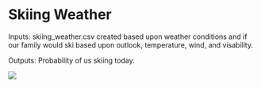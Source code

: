 # Skiing Weather
 
 Inputs: skiing_weather.csv created based upon weather conditions and if our family would ski based upon outlook, temperature, wind, and visability. 
 
 Outputs: Probability of us skiing today. 
 
 
![](images/yourimagename.png)


 
 
